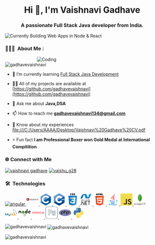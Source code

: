 

<h1 align="center">Hi 👋, I'm Vaishnavi Gadhave</h1>
<h3 align="center">A passionate Full Stack Java developer from India.</h3>
<p>

</p>
<p>
<img src="https://readme-typing-svg.herokuapp.com?font=monospace&color=00ffd2&size=28&center=false&vCenter=false&lines=Full+Stack+Java+Developer;Software+Engineer"alt="Currently Building Web Apps in Node & React">
</p>

### 👨🏻‍💻 &nbsp;About Me :


<img align="right" alt="Coding" width="400" src="https://user-images.githubusercontent.com/74038190/212749171-b84692a8-2b04-4e3b-93ca-ac14705da224.gif " >

<p align="left"> <img src="https://komarev.com/ghpvc/?username=gadhavevaishnavi&label=Profile%20views&color=0e75b6&style=flat" alt="gadhavevaishnavi" /> </p>

- 🌱 I’m currently learning [Full Stack Java Development](https://www.udemy.com/course/full-stack-java-developer-java/?couponCode=NVDIN35)

- 👨‍💻 All of my projects are available at [https://github.com/gadhavevaishnavi](https://github.com/gadhavevaishnavi)

- 💬 Ask me about **Java,DSA**

- 📫 How to reach me **gadhavevaishnavi134@gmail.com**

- 📄 Know about my experiences [file:///C:/Users/AAAA/Desktop/Vaishnavi%20Gadhave%20CV.pdf](file:///C:/Users/AAAA/Desktop/Vaishnavi%20Gadhave%20CV.pdf)

- ⚡ Fun fact **I am Professional Boxer won Gold Medal at International Compitition**

### 🌐&nbsp;Connect with Me
<p align="left">
<a href="https://linkedin.com/in/vaishnavi gadhave" target="blank"><img align="center" src="https://raw.githubusercontent.com/rahuldkjain/github-profile-readme-generator/master/src/images/icons/Social/linked-in-alt.svg" alt="vaishnavi gadhave" height="30" width="40" /></a>
<a href="https://instagram.com/vaishu_g28" target="blank"><img align="center" src="https://raw.githubusercontent.com/rahuldkjain/github-profile-readme-generator/master/src/images/icons/Social/instagram.svg" alt="vaishu_g28" height="30" width="40" /></a>
</p>

### 🛠 &nbsp;Technologies
<p align="left"> <a href="https://angular.io" target="_blank" rel="noreferrer"> <img src="https://angular.io/assets/images/logos/angular/angular.svg" alt="angular" width="40" height="40"/> </a> <a href="https://angular.io" target="_blank" rel="noreferrer"> <img src="https://raw.githubusercontent.com/devicons/devicon/master/icons/angularjs/angularjs-original-wordmark.svg" alt="angularjs" width="40" height="40"/> </a> <a href="https://www.cprogramming.com/" target="_blank" rel="noreferrer"> <img src="https://raw.githubusercontent.com/devicons/devicon/master/icons/c/c-original.svg" alt="c" width="40" height="40"/> </a> <a href="https://www.w3schools.com/cpp/" target="_blank" rel="noreferrer"> <img src="https://raw.githubusercontent.com/devicons/devicon/master/icons/cplusplus/cplusplus-original.svg" alt="cplusplus" width="40" height="40"/> </a> <a href="https://www.w3schools.com/css/" target="_blank" rel="noreferrer"> <img src="https://raw.githubusercontent.com/devicons/devicon/master/icons/css3/css3-original-wordmark.svg" alt="css3" width="40" height="40"/> </a> <a href="https://dotnet.microsoft.com/" target="_blank" rel="noreferrer"> <img src="https://raw.githubusercontent.com/devicons/devicon/master/icons/dot-net/dot-net-original-wordmark.svg" alt="dotnet" width="40" height="40"/> </a> <a href="https://www.w3.org/html/" target="_blank" rel="noreferrer"> <img src="https://raw.githubusercontent.com/devicons/devicon/master/icons/html5/html5-original-wordmark.svg" alt="html5" width="40" height="40"/> </a> <a href="https://www.java.com" target="_blank" rel="noreferrer"> <img src="https://raw.githubusercontent.com/devicons/devicon/master/icons/java/java-original.svg" alt="java" width="40" height="40"/> </a> <a href="https://developer.mozilla.org/en-US/docs/Web/JavaScript" target="_blank" rel="noreferrer"> <img src="https://raw.githubusercontent.com/devicons/devicon/master/icons/javascript/javascript-original.svg" alt="javascript" width="40" height="40"/> </a> <a href="https://www.mongodb.com/" target="_blank" rel="noreferrer"> <img src="https://raw.githubusercontent.com/devicons/devicon/master/icons/mongodb/mongodb-original-wordmark.svg" alt="mongodb" width="40" height="40"/> </a> <a href="https://www.mysql.com/" target="_blank" rel="noreferrer"> <img src="https://raw.githubusercontent.com/devicons/devicon/master/icons/mysql/mysql-original-wordmark.svg" alt="mysql" width="40" height="40"/> </a> <a href="https://nodejs.org" target="_blank" rel="noreferrer"> <img src="https://raw.githubusercontent.com/devicons/devicon/master/icons/nodejs/nodejs-original-wordmark.svg" alt="nodejs" width="40" height="40"/> </a> <a href="https://www.oracle.com/" target="_blank" rel="noreferrer"> <img src="https://raw.githubusercontent.com/devicons/devicon/master/icons/oracle/oracle-original.svg" alt="oracle" width="40" height="40"/> </a> <a href="https://www.photoshop.com/en" target="_blank" rel="noreferrer"> <img src="https://raw.githubusercontent.com/devicons/devicon/master/icons/photoshop/photoshop-line.svg" alt="photoshop" width="40" height="40"/> </a> <a href="https://www.php.net" target="_blank" rel="noreferrer"> <img src="https://raw.githubusercontent.com/devicons/devicon/master/icons/php/php-original.svg" alt="php" width="40" height="40"/> </a> <a href="https://www.python.org" target="_blank" rel="noreferrer"> <img src="https://raw.githubusercontent.com/devicons/devicon/master/icons/python/python-original.svg" alt="python" width="40" height="40"/> </a> </p>

<p><img align="left" src="https://github-readme-stats.vercel.app/api/top-langs?username=gadhavevaishnavi&show_icons=true&locale=en&layout=compact" alt="gadhavevaishnavi" /></p>

<p>&nbsp;<img align="center" src="https://github-readme-stats.vercel.app/api?username=gadhavevaishnavi&show_icons=true&locale=en" alt="gadhavevaishnavi" /></p>

<p><img align="center" src="https://github-readme-streak-stats.herokuapp.com/?user=gadhavevaishnavi&" alt="gadhavevaishnavi" /></p>

